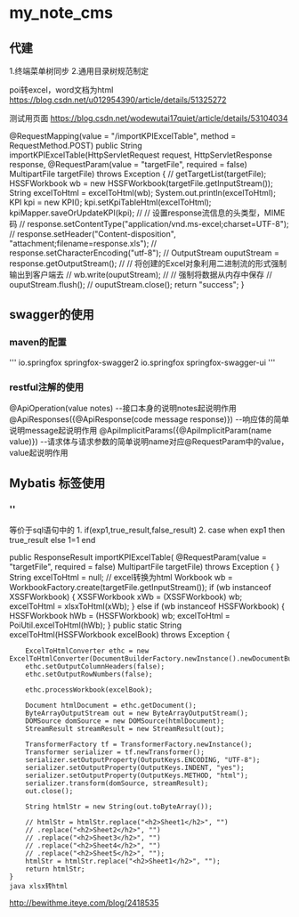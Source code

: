 # my_note_cms
## 代建
1.终端菜单树同步
2.通用目录树规范制定

poi转excel，word文档为html
https://blog.csdn.net/u012954390/article/details/51325272

测试用页面
https://blog.csdn.net/wodewutai17quiet/article/details/53104034

@RequestMapping(value = "/importKPIExcelTable", method = RequestMethod.POST)
    public String importKPIExcelTable(HttpServletRequest request, HttpServletResponse response,
            @RequestParam(value = "targetFile", required = false) MultipartFile targetFile) throws Exception
    {
//        getTargetList(targetFile);
        HSSFWorkbook wb = new HSSFWorkbook(targetFile.getInputStream());
        String excelToHtml = excelToHtml(wb);
        System.out.println(excelToHtml);
        KPI kpi = new KPI();
        kpi.setKpiTableHtml(excelToHtml);
        kpiMapper.saveOrUpdateKPI(kpi);
//        // 设置response流信息的头类型，MIME码
//        response.setContentType("application/vnd.ms-excel;charset=UTF-8");
//        response.setHeader("Content-disposition", "attachment;filename=response.xls");
//        response.setCharacterEncoding("utf-8");
//        OutputStream ouputStream = response.getOutputStream();
//        // 将创建的Excel对象利用二进制流的形式强制输出到客户端去
//        wb.write(ouputStream);
//        // 强制将数据从内存中保存
//        ouputStream.flush();
//        ouputStream.close();
        return "success";
    }

## swagger的使用
### maven的配置
'''
<dependency>
    <groupId>io.springfox</groupId>
    <artifactId>springfox-swagger2</artifactId>
</dependency>
<dependency>
    <groupId>io.springfox</groupId>
    <artifactId>springfox-swagger-ui</artifactId>
</dependency>
'''
### restful注解的使用
@ApiOperation(value notes) --接口本身的说明notes起说明作用
@ApiResponses({@ApiResponse(code message response)}) --响应体的简单说明message起说明作用
@ApiImplicitParams({@ApiImplicitParam(name value)}) --请求体与请求参数的简单说明name对应@RequestParam中的value，value起说明作用

## Mybatis 标签使用
### '<choose><when><otherwise>'
等价于sql语句中的
    1. if(exp1,true_result,false_result)
    2. case when exp1 then true_result
        else 1=1 end
    
    
public ResponseResult<String> importKPIExcelTable(
            @RequestParam(value = "targetFile", required = false) MultipartFile targetFile) throws Exception
    {
    }
     String excelToHtml = null;
        // excel转换为html
        Workbook wb = WorkbookFactory.create(targetFile.getInputStream());
        if (wb instanceof XSSFWorkbook)
        {
            XSSFWorkbook xWb = (XSSFWorkbook) wb;
            excelToHtml = xlsxToHtml(xWb);
        }
        else if (wb instanceof HSSFWorkbook)
        {
            HSSFWorkbook hWb = (HSSFWorkbook) wb;
            excelToHtml = PoiUtil.excelToHtml(hWb);
        }
    public static String excelToHtml(HSSFWorkbook excelBook) throws Exception
    {

        ExcelToHtmlConverter ethc = new ExcelToHtmlConverter(DocumentBuilderFactory.newInstance().newDocumentBuilder().newDocument());
        ethc.setOutputColumnHeaders(false);
        ethc.setOutputRowNumbers(false);

        ethc.processWorkbook(excelBook);

        Document htmlDocument = ethc.getDocument();
        ByteArrayOutputStream out = new ByteArrayOutputStream();
        DOMSource domSource = new DOMSource(htmlDocument);
        StreamResult streamResult = new StreamResult(out);

        TransformerFactory tf = TransformerFactory.newInstance();
        Transformer serializer = tf.newTransformer();
        serializer.setOutputProperty(OutputKeys.ENCODING, "UTF-8");
        serializer.setOutputProperty(OutputKeys.INDENT, "yes");
        serializer.setOutputProperty(OutputKeys.METHOD, "html");
        serializer.transform(domSource, streamResult);
        out.close();

        String htmlStr = new String(out.toByteArray());

        // htmlStr = htmlStr.replace("<h2>Sheet1</h2>", "")
        // .replace("<h2>Sheet2</h2>", "")
        // .replace("<h2>Sheet3</h2>", "")
        // .replace("<h2>Sheet4</h2>", "")
        // .replace("<h2>Sheet5</h2>", "");
        htmlStr = htmlStr.replace("<h2>Sheet1</h2>", "");
        return htmlStr;
    }
    java xlsx转html
   http://bewithme.iteye.com/blog/2418535
